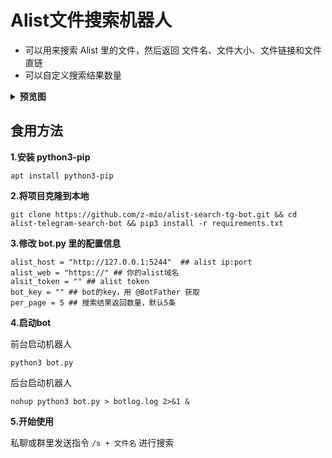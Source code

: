 

# Alist文件搜索机器人

- 可以用来搜索 Alist 里的文件，然后返回 文件名、文件大小、文件链接和文件直链
- 可以自定义搜索结果数量


<details>
<summary><b>预览图</b></summary>

![搜索](https://m.360buyimg.com/babel/jfs/t20250307/97282/34/36699/89909/6408aeb9F63f32ccb/a977cfd9bbca93cf.png)

![更多搜索结果](https://m.360buyimg.com/babel/jfs/t20250308/72563/37/26636/298059/6408b461Fef22bf8c/97378b473d532012.png)
</details>


## 食用方法

**1.安装 python3-pip**

```
apt install python3-pip
```


**2.将项目克隆到本地**
``` 
git clone https://github.com/z-mio/alist-search-tg-bot.git && cd alist-telegram-search-bot && pip3 install -r requirements.txt
```

**3.修改 bot.py 里的配置信息**

``` 
alist_host = "http://127.0.0.1:5244"  ## alist ip:port
alist_web = "https://" ## 你的alist域名
alsit_token = "" ## alist token
bot_key = "" ## bot的key，用 @BotFather 获取
per_page = 5 ## 搜索结果返回数量，默认5条
```

**4.启动bot**

前台启动机器人

``` 
python3 bot.py
```

后台启动机器人

``` 
nohup python3 bot.py > botlog.log 2>&1 &
```

**5.开始使用**

私聊或群里发送指令 `/s + 文件名` 进行搜索

